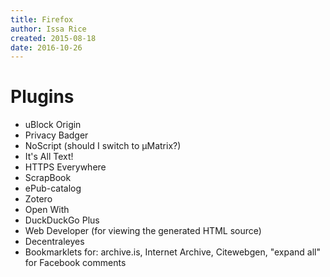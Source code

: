 ```yaml
---
title: Firefox
author: Issa Rice
created: 2015-08-18
date: 2016-10-26
---
```


# Plugins

- uBlock Origin
- Privacy Badger
- NoScript (should I switch to μMatrix?)
- It's All Text!
- HTTPS Everywhere
- ScrapBook
- ePub-catalog
- Zotero
- Open With
- DuckDuckGo Plus
- Web Developer (for viewing the generated HTML source)
- Decentraleyes
- Bookmarklets for: archive.is, Internet Archive, Citewebgen, "expand all" for
  Facebook comments
